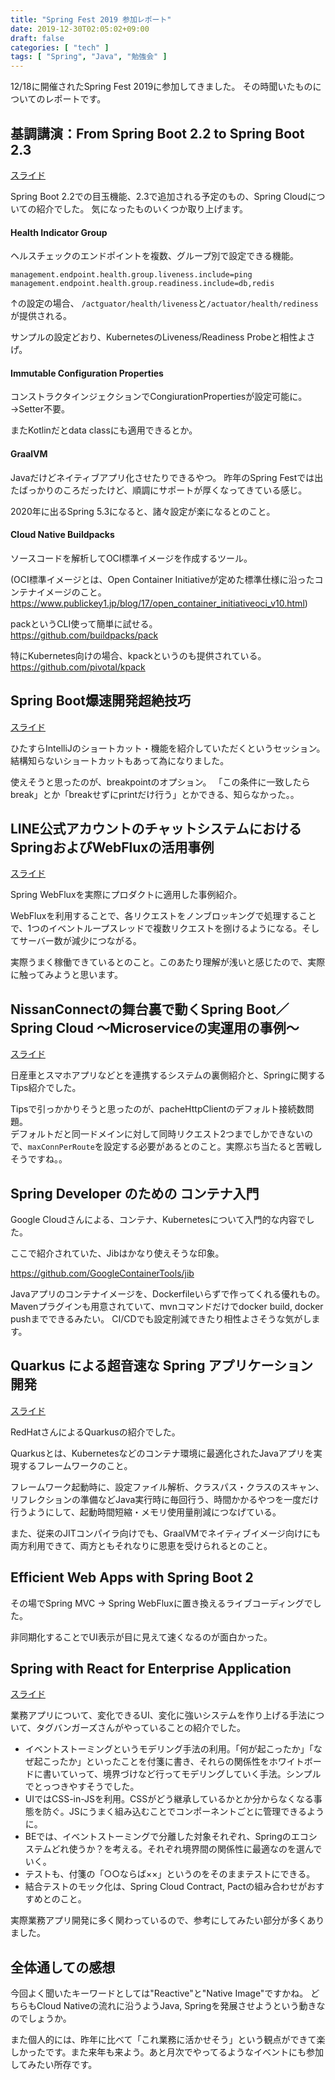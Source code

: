 ```yaml
---
title: "Spring Fest 2019 参加レポート"
date: 2019-12-30T02:05:02+09:00
draft: false
categories: [ "tech" ]
tags: [ "Spring", "Java", "勉強会" ]
---
```


12/18に開催されたSpring Fest 2019に参加してきました。
その時聞いたものについてのレポートです。

## 基調講演：From Spring Boot 2.2 to Spring Boot 2.3
[スライド](https://www.slideshare.net/makingx/from-spring-boot-22-to-spring-boot-23-jsug)

Spring Boot 2.2での目玉機能、2.3で追加される予定のもの、Spring Cloudについての紹介でした。
気になったものいくつか取り上げます。

#### Health Indicator Group
ヘルスチェックのエンドポイントを複数、グループ別で設定できる機能。
```
management.endpoint.health.group.liveness.include=ping
management.endpoint.health.group.readiness.include=db,redis
```
↑の設定の場合、
`/actguator/health/liveness`と`/actuator/health/rediness`が提供される。

サンプルの設定どおり、KubernetesのLiveness/Readiness Probeと相性よさげ。

#### Immutable Configuration Properties
コンストラクタインジェクションでCongiurationPropertiesが設定可能に。
→Setter不要。

またKotlinだとdata classにも適用できるとか。

#### GraalVM
Javaだけどネイティブアプリ化させたりできるやつ。
昨年のSpring Festでは出たばっかりのころだったけど、順調にサポートが厚くなってきている感じ。

2020年に出るSpring 5.3になると、諸々設定が楽になるとのこと。

#### Cloud Native Buildpacks
ソースコードを解析してOCI標準イメージを作成するツール。

(OCI標準イメージとは、Open Container Initiativeが定めた標準仕様に沿ったコンテナイメージのこと。 https://www.publickey1.jp/blog/17/open_container_initiativeoci_v10.html)

packというCLI使って簡単に試せる。  
https://github.com/buildpacks/pack

特にKubernetes向けの場合、kpackというのも提供されている。
https://github.com/pivotal/kpack

## Spring Boot爆速開発超絶技巧
[スライド](https://speakerdeck.com/yusuke/spring-boot-and-intellij-idea-technique)

ひたすらIntelliJのショートカット・機能を紹介していただくというセッション。
結構知らないショートカットもあって為になりました。

使えそうと思ったのが、breakpointのオプション。
「この条件に一致したらbreak」とか「breakせずにprintだけ行う」とかできる、知らなかった。。

## LINE公式アカウントのチャットシステムにおけるSpringおよびWebFluxの活用事例
[スライド](https://speakerdeck.com/line_developers/examples-of-using-spring-and-webflux-in-the-chat-system-for-line-official-accounts)

Spring WebFluxを実際にプロダクトに適用した事例紹介。

WebFluxを利用することで、各リクエストをノンブロッキングで処理することで、1つのイベントループスレッドで複数リクエストを捌けるようになる。そしてサーバー数が減少につながる。

実際うまく稼働できているとのこと。このあたり理解が浅いと感じたので、実際に触ってみようと思います。

## NissanConnectの舞台裏で動くSpring Boot／Spring Cloud 〜Microserviceの実運用の事例〜
[スライド](https://www.slideshare.net/DaisukeMorishita1/spring-boot-and-spring-cloud-inside-nissanconnect-at-spring-fest-19)

日産車とスマホアプリなどとを連携するシステムの裏側紹介と、Springに関するTips紹介でした。

Tipsで引っかかりそうと思ったのが、pacheHttpClientのデフォルト接続数問題。  
デフォルトだと同一ドメインに対して同時リクエスト2つまでしかできないので、`maxConnPerRoute`を設定する必要があるとのこと。実際ぶち当たると苦戦しそうですね。。

## Spring Developer のための コンテナ入門
Google Cloudさんによる、コンテナ、Kubernetesについて入門的な内容でした。

ここで紹介されていた、Jibはかなり使えそうな印象。

https://github.com/GoogleContainerTools/jib

Javaアプリのコンテナイメージを、Dockerfileいらずで作ってくれる優れもの。
Mavenプラグインも用意されていて、mvnコマンドだけでdocker build, docker pushまでできるみたい。
CI/CDでも設定削減できたり相性よさそうな気がします。

## Quarkus による超音速な Spring アプリケーション開発
[スライド](https://www.slideshare.net/ChihiroIto1/quarkus-spring)

RedHatさんによるQuarkusの紹介でした。

Quarkusとは、Kubernetesなどのコンテナ環境に最適化されたJavaアプリを実現するフレームワークのこと。

フレームワーク起動時に、設定ファイル解析、クラスパス・クラスのスキャン、リフレクションの準備などJava実行時に毎回行う、時間かかるやつを一度だけ行うようにして、起動時間短縮・メモリ使用量削減につなげている。

また、従来のJITコンパイラ向けでも、GraalVMでネイティブイメージ向けにも両方利用できて、両方ともそれなりに恩恵を受けられるとのこと。

## Efficient Web Apps with Spring Boot 2

その場でSpring MVC -> Spring WebFluxに置き換えるライブコーディングでした。

非同期化することでUI表示が目に見えて速くなるのが面白かった。

## Spring with React for Enterprise Application
[スライド](https://speakerdeck.com/sdaigo/spring-with-react-for-enterprise-application)

業務アプリについて、変化できるUI、変化に強いシステムを作り上げる手法について、タグバンガーズさんがやっていることの紹介でした。

- イベントストーミングというモデリング手法の利用。「何が起こったか」「なぜ起こったか」といったことを付箋に書き、それらの関係性をホワイトボードに書いていって、境界づけなど行ってモデリングしていく手法。シンプルでとっつきやすそうでした。
- UIではCSS-in-JSを利用。CSSがどう継承しているかとか分からなくなる事態を防ぐ。JSにうまく組み込むことでコンポーネントごとに管理できるように。
- BEでは、イベントストーミングで分離した対象それぞれ、Springのエコシステムどれ使うか？を考える。それぞれ境界間の関係性に最適なのを選んでいく。
- テストも、付箋の「○○ならば××」というのをそのままテストにできる。
- 結合テストのモック化は、Spring Cloud Contract, Pactの組み合わせがおすすめとのこと。

実際業務アプリ開発に多く関わっているので、参考にしてみたい部分が多くありました。

## 全体通しての感想
今回よく聞いたキーワードとしては"Reactive"と"Native Image"ですかね。
どちらもCloud Nativeの流れに沿うようJava, Springを発展させようという動きなのでしょうか。

また個人的には、昨年に比べて「これ業務に活かせそう」という観点ができて楽しかったです。また来年も来よう。あと月次でやってるようなイベントにも参加してみたい所存です。
